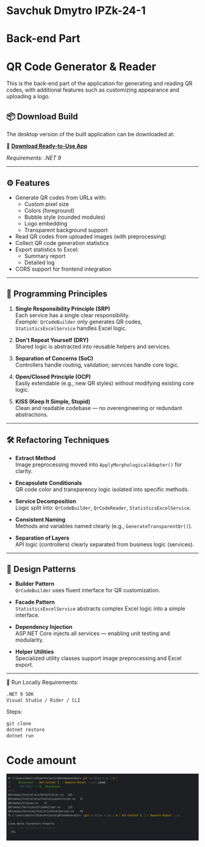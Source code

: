 ﻿# Savchuk Dmytro IPZk-24-1
# Back-end Part

# QR Code Generator & Reader

This is the back-end part of the application for generating and reading QR codes, with additional features such as customizing appearance and uploading a logo.


## 📦 Download Build

The desktop version of the built application can be downloaded at:

🔗 **[Download Ready-to-Use App](https://drive.google.com/file/d/1IqJQCkU2xuzFCtgYhpZUQDD9ArS5xWHz/view)**

*Requirements: .NET 9*

---

## ⚙️ Features

- Generate QR codes from URLs with:
    - Custom pixel size
    - Colors (foreground)
    - Bubble style (rounded modules)
    - Logo embedding
    - Transparent background support
- Read QR codes from uploaded images (with preprocessing)
- Collect QR code generation statistics
- Export statistics to Excel:
    - Summary report
    - Detailed log
- CORS support for frontend integration

---

## 🧭 Programming Principles

1. **Single Responsibility Principle (SRP)**  
   Each service has a single clear responsibility.  
   _Example:_ `QrCodeBuilder` only generates QR codes, `StatisticsExcelService` handles Excel logic.

2. **Don't Repeat Yourself (DRY)**  
   Shared logic is abstracted into reusable helpers and services.

3. **Separation of Concerns (SoC)**  
   Controllers handle routing, validation; services handle core logic.

4. **Open/Closed Principle (OCP)**  
   Easily extendable (e.g., new QR styles) without modifying existing core logic.

5. **KISS (Keep It Simple, Stupid)**  
   Clean and readable codebase — no overengineering or redundant abstractions.

---

## 🛠 Refactoring Techniques

- **Extract Method**  
  Image preprocessing moved into `ApplyMorphologicalAdapter()` for clarity.

- **Encapsulate Conditionals**  
  QR code color and transparency logic isolated into specific methods.

- **Service Decomposition**  
  Logic split into: `QrCodeBuilder`, `QrCodeReader`, `StatisticsExcelService`.

- **Consistent Naming**  
  Methods and variables named clearly (e.g., `GenerateTransparentQr()`).

- **Separation of Layers**  
  API logic (controllers) clearly separated from business logic (services).

---

## 🎯 Design Patterns

- **Builder Pattern**  
  `QrCodeBuilder` uses fluent interface for QR customization.

- **Facade Pattern**  
  `StatisticsExcelService` abstracts complex Excel logic into a simple interface.

- **Dependency Injection**  
  ASP.NET Core injects all services — enabling unit testing and modularity.

- **Helper Utilities**  
  Specialized utility classes support image preprocessing and Excel export.

---


🚀 Run Locally
Requirements:

    .NET 9 SDK
    Visual Studio / Rider / CLI


Steps:
````
git clone 
dotnet restore
dotnet run
````



# Code amount

![img.png](/Capture1.PNG)

